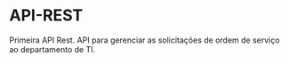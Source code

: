 # API-REST
Primeira API Rest.  API para gerenciar as solicitações de ordem de serviço ao departamento de TI.  
